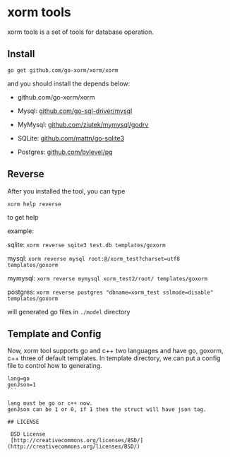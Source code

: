 # xorm tools


xorm tools is a set of  tools for database operation. 

## Install

`go get github.com/go-xorm/xorm/xorm`

and you should install the depends below:

* github.com/go-xorm/xorm

* Mysql: [github.com/go-sql-driver/mysql](https://github.com/go-sql-driver/mysql)

* MyMysql: [github.com/ziutek/mymysql/godrv](https://github.com/ziutek/mymysql/godrv)

* SQLite: [github.com/mattn/go-sqlite3](https://github.com/mattn/go-sqlite3)

* Postgres: [github.com/bylevel/pq](https://github.com/bylevel/pq)


## Reverse

After you installed the tool, you can type 

`xorm help reverse`

to get help

example:

sqlite:
`xorm reverse sqite3 test.db templates/goxorm`

mysql:
`xorm reverse mysql root:@/xorm_test?charset=utf8 templates/goxorm`

mymysql:
`xorm reverse mymysql xorm_test2/root/ templates/goxorm`

postgres:
`xorm reverse postgres "dbname=xorm_test sslmode=disable" templates/goxorm`

will generated go files in `./model` directory

## Template and Config

Now, xorm tool supports go and c++ two languages and have go, goxorm, c++ three of default templates. In template directory, we can put a config file to control how to generating.

````
lang=go
genJson=1
```

lang must be go or c++ now.
genJson can be 1 or 0, if 1 then the struct will have json tag.

## LICENSE

 BSD License
 [http://creativecommons.org/licenses/BSD/](http://creativecommons.org/licenses/BSD/)
